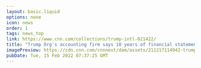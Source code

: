 ```yaml
---
layout: basic.liquid
options: none
icon: news
order: 1
tags: news_top
link: https://www.cnn.com/collections/trump-intl-021422/
title: "Trump Org's accounting firm says 10 years of financial statements are unreliable"
imagePreview: https://cdn.cnn.com/cnnnext/dam/assets/211217114942-trump-tower-trump-organization-file-video-synd-2.jpg
pubDate: Tue, 15 Feb 2022 07:37:25 GMT
---
```

